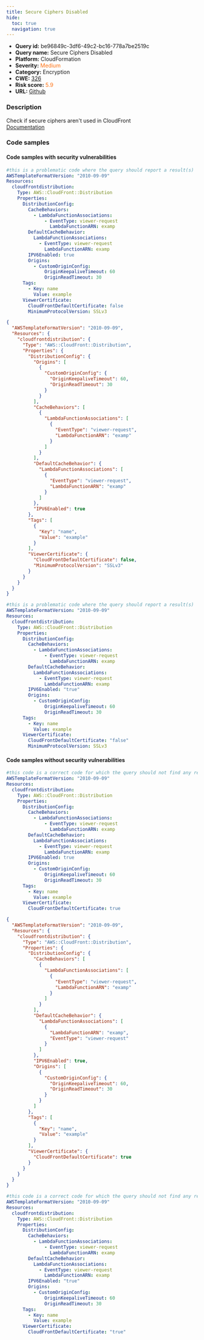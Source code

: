 ```yaml
---
title: Secure Ciphers Disabled
hide:
  toc: true
  navigation: true
---
```


<style>
  .highlight .hll {
    background-color: #ff171742;
  }
  .md-content {
    max-width: 1100px;
    margin: 0 auto;
  }
</style>

-   **Query id:** be96849c-3df6-49c2-bc16-778a7be2519c
-   **Query name:** Secure Ciphers Disabled
-   **Platform:** CloudFormation
-   **Severity:** <span style="color:#ff7213">Medium</span>
-   **Category:** Encryption
-   **CWE:** <a href="https://cwe.mitre.org/data/definitions/326.html" onclick="newWindowOpenerSafe(event, 'https://cwe.mitre.org/data/definitions/326.html')">326</a>
-   **Risk score:** <span style="color:#ff7213">5.9</span>
-   **URL:** [Github](https://github.com/Checkmarx/kics/tree/master/assets/queries/cloudFormation/aws/secure_ciphers_disabled)

### Description
Check if secure ciphers aren't used in CloudFront<br>
[Documentation](https://docs.aws.amazon.com/AWSCloudFormation/latest/UserGuide/aws-properties-cloudfront-distribution-viewercertificate.html)

### Code samples
#### Code samples with security vulnerabilities
```yaml title="Positive test num. 1 - yaml file" hl_lines="26"
#this is a problematic code where the query should report a result(s)
AWSTemplateFormatVersion: "2010-09-09"
Resources:
  cloudfrontdistribution:
    Type: AWS::CloudFront::Distribution
    Properties:
      DistributionConfig:
        CacheBehaviors:
          - LambdaFunctionAssociations:
              - EventType: viewer-request
                LambdaFunctionARN: examp
        DefaultCacheBehavior:
          LambdaFunctionAssociations:
            - EventType: viewer-request
              LambdaFunctionARN: examp
        IPV6Enabled: true
        Origins:
          - CustomOriginConfig:
              OriginKeepaliveTimeout: 60
              OriginReadTimeout: 30
      Tags:
        - Key: name
          Value: example
      ViewerCertificate:
        CloudFrontDefaultCertificate: false
        MinimumProtocolVersion: SSLv3
```
```json title="Positive test num. 2 - json file" hl_lines="44"
{
  "AWSTemplateFormatVersion": "2010-09-09",
  "Resources": {
    "cloudfrontdistribution": {
      "Type": "AWS::CloudFront::Distribution",
      "Properties": {
        "DistributionConfig": {
          "Origins": [
            {
              "CustomOriginConfig": {
                "OriginKeepaliveTimeout": 60,
                "OriginReadTimeout": 30
              }
            }
          ],
          "CacheBehaviors": [
            {
              "LambdaFunctionAssociations": [
                {
                  "EventType": "viewer-request",
                  "LambdaFunctionARN": "examp"
                }
              ]
            }
          ],
          "DefaultCacheBehavior": {
            "LambdaFunctionAssociations": [
              {
                "EventType": "viewer-request",
                "LambdaFunctionARN": "examp"
              }
            ]
          },
          "IPV6Enabled": true
        },
        "Tags": [
          {
            "Key": "name",
            "Value": "example"
          }
        ],
        "ViewerCertificate": {
          "CloudFrontDefaultCertificate": false,
          "MinimumProtocolVersion": "SSLv3"
        }
      }
    }
  }
}

```
```yaml title="Positive test num. 3 - yaml file" hl_lines="26"
#this is a problematic code where the query should report a result(s)
AWSTemplateFormatVersion: "2010-09-09"
Resources:
  cloudfrontdistribution:
    Type: AWS::CloudFront::Distribution
    Properties:
      DistributionConfig:
        CacheBehaviors:
          - LambdaFunctionAssociations:
              - EventType: viewer-request
                LambdaFunctionARN: examp
        DefaultCacheBehavior:
          LambdaFunctionAssociations:
            - EventType: viewer-request
              LambdaFunctionARN: examp
        IPV6Enabled: "true"
        Origins:
          - CustomOriginConfig:
              OriginKeepaliveTimeout: 60
              OriginReadTimeout: 30
      Tags:
        - Key: name
          Value: example
      ViewerCertificate:
        CloudFrontDefaultCertificate: "false"
        MinimumProtocolVersion: SSLv3
```


#### Code samples without security vulnerabilities
```yaml title="Negative test num. 1 - yaml file"
#this code is a correct code for which the query should not find any result
AWSTemplateFormatVersion: "2010-09-09"
Resources:
  cloudfrontdistribution:
    Type: AWS::CloudFront::Distribution
    Properties:
      DistributionConfig:
        CacheBehaviors:
          - LambdaFunctionAssociations:
              - EventType: viewer-request
                LambdaFunctionARN: examp
        DefaultCacheBehavior:
          LambdaFunctionAssociations:
            - EventType: viewer-request
              LambdaFunctionARN: examp
        IPV6Enabled: true
        Origins:
          - CustomOriginConfig:
              OriginKeepaliveTimeout: 60
              OriginReadTimeout: 30
      Tags:
        - Key: name
          Value: example
      ViewerCertificate:
        CloudFrontDefaultCertificate: true
```
```json title="Negative test num. 2 - json file"
{
  "AWSTemplateFormatVersion": "2010-09-09",
  "Resources": {
    "cloudfrontdistribution": {
      "Type": "AWS::CloudFront::Distribution",
      "Properties": {
        "DistributionConfig": {
          "CacheBehaviors": [
            {
              "LambdaFunctionAssociations": [
                {
                  "EventType": "viewer-request",
                  "LambdaFunctionARN": "examp"
                }
              ]
            }
          ],
          "DefaultCacheBehavior": {
            "LambdaFunctionAssociations": [
              {
                "LambdaFunctionARN": "examp",
                "EventType": "viewer-request"
              }
            ]
          },
          "IPV6Enabled": true,
          "Origins": [
            {
              "CustomOriginConfig": {
                "OriginKeepaliveTimeout": 60,
                "OriginReadTimeout": 30
              }
            }
          ]
        },
        "Tags": [
          {
            "Key": "name",
            "Value": "example"
          }
        ],
        "ViewerCertificate": {
          "CloudFrontDefaultCertificate": true
        }
      }
    }
  }
}

```
```yaml title="Negative test num. 3 - yaml file"
#this code is a correct code for which the query should not find any result
AWSTemplateFormatVersion: "2010-09-09"
Resources:
  cloudfrontdistribution:
    Type: AWS::CloudFront::Distribution
    Properties:
      DistributionConfig:
        CacheBehaviors:
          - LambdaFunctionAssociations:
              - EventType: viewer-request
                LambdaFunctionARN: examp
        DefaultCacheBehavior:
          LambdaFunctionAssociations:
            - EventType: viewer-request
              LambdaFunctionARN: examp
        IPV6Enabled: "true"
        Origins:
          - CustomOriginConfig:
              OriginKeepaliveTimeout: 60
              OriginReadTimeout: 30
      Tags:
        - Key: name
          Value: example
      ViewerCertificate:
        CloudFrontDefaultCertificate: "true"
```

